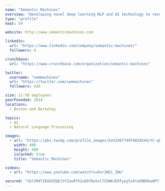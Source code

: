 ```yaml
---
name: "Semantic Machines"
overview: "Developing novel deep learning NLP and AI technology to revolutionize mobile voice enabled agents."
type: "profile"
heat: 50

website: http://www.semanticmachines.com

linkedin:
  url: "https://www.linkedin.com/company/semantic-machines/"
  followers: 0

crunchbase:
  url: "https://www.crunchbase.com/organization/semantic-machines"

twitter:
  username: "semmachines"
  url: "https://twitter.com/semmachines"
  followers: 426

size: 11-50 employees
yearFounded: 2014
locations:
  - Boston and Berkeley

topics:
  - AI
  - Natural Language Processing

images:
  - url: "https://pbs.twimg.com/profile_images/624298774974828544/YC-qPtib_400x400.png"
    width: 400
    height: 400
    isCached: true
    title: "Semantic Machines"

videos:
  - url: "https://www.youtube.com/watch?v=DxrJWSi_IWo"

secured: "CblVM4T2EGUVZQEJtFZauRfX1uQ97Rwtel7I5W6JE0fyey5sAtahBD6kw8P71dQCluyGG2VURE5tCFv2MufVOMvZ9HlbC412oYZh8+PJTFfmMaQRIjCJmf/wuRA5edJcZenmzztf+v+cKSxTOqcqwSELL0VwtjnMJ4mrXvVBCMdIFW+9XcKX5AfYaK8aMTaMBnBhJGLL3F1LruzbPhddBNZx2YU/CJmY0bOZkEbc6/R0arQ+QykRFUTNuIFrXMD525R0F+P9z1XIsFRYDL13YkFDzJy90dWS2Z1u4V0bhwPTrje8DmRC3MTzT3RKyu43MTaBqedbE2wHX+PFy3HYLjHZxToPDSusSsNfLrbrperCBGJh5CB6e9UhYSw1Kq9DLRpZa/zVOJU9f+qfDDlMPA==;HSygZYfJFowKsyBuzG8Idw=="
---
```


